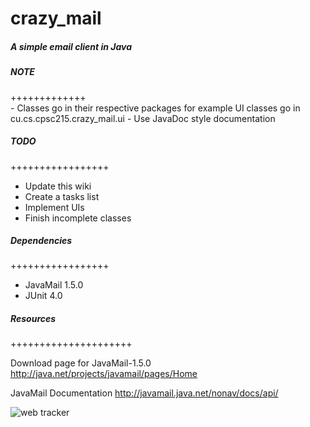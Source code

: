 crazy_mail
==========

<h5>A simple email client in Java</h5>

<h5>NOTE</h5>
+++++++++++++<br/>
- Classes go in their respective packages for example UI classes go in cu.cs.cpsc215.crazy_mail.ui
- Use JavaDoc style documentation


<h5>TODO</h5>
+++++++++++++++++<br/>
<ul>
	
<li> Update this wiki</li>
<li>Create a tasks list</li>
<li> Implement UIs</li>
<li>Finish incomplete classes</li>

</ul>

<h5>Dependencies</h5>
+++++++++++++++++<br/>
<ul>
	
<li> JavaMail 1.5.0</li>
<li>JUnit 4.0</li>


</ul>



<h5>Resources</h5>
+++++++++++++++++++++<br/>

Download page for JavaMail-1.5.0 http://java.net/projects/javamail/pages/Home<br/>

JavaMail Documentation http://javamail.java.net/nonav/docs/api/<br/>

<!-- Histats.com  START (html only) -->
<!-- Tracks the github page so we can know of other people are viewing our page -->
<a href="http://www.histats.com" alt="page hit counter" target="_blank" ></a>
<img  src="http://sstatic1.histats.com/0.gif?2290964&101" alt="web tracker" border="0">
<!-- Histats.com  END  -->